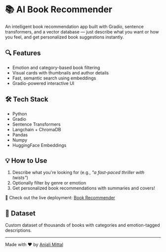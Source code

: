 # 📚 AI Book Recommender

An intelligent book recommendation app built with Gradio, sentence transformers, and a vector database — just describe what you want or how you feel, and get personalized book suggestions instantly.

## 🔍 Features

- Emotion and category-based book filtering
- Visual cards with thumbnails and author details
- Fast, semantic search using embeddings
- Gradio-powered interactive UI

## 🛠️ Tech Stack

- Python
- Gradio
- Sentence Transformers
- Langchain + ChromaDB
- Pandas
- Numpy
- HuggingFace Embeddings

## 💡 How to Use

1. Describe what you're looking for (e.g., *"a fast-paced thriller with twists"*)
2. Optionally filter by genre or emotion
3. Get personalized book recommendations with summaries and covers!


🎯 Check out the live deployment: [Book Recommender](https://Anjali3Mittal-book-recommendations.hf.space)


## 📁 Dataset

Custom dataset of thousands of books with categories and emotion-tagged descriptions.

---

Made with ❤️ by [Anjali Mittal](https://github.com/Anjali-Mittal)

